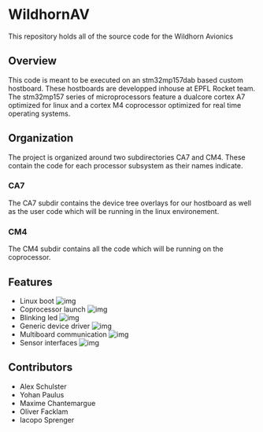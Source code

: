 # WildhornAV
This repository holds all of the source code for the Wildhorn Avionics

## Overview
This code is meant to be executed on an stm32mp157dab based custom hostboard. These hostboards are developped inhouse at EPFL Rocket team. The stm32mp157 series of microprocessors feature a dualcore cortex A7 optimized for linux and a cortex M4 coprocessor optimized for real time operating systems. 


## Organization
The project is organized around two subdirectories CA7 and CM4. These contain the code for each processor subsystem as their names indicate.

### CA7
The CA7 subdir contains the device tree overlays for our hostboard as well as the user code which will be running in the linux environement.

### CM4
The CM4 subdir contains all the code which will be running on the coprocessor.

## Features
* Linux boot  ![img](https://img.shields.io/badge/Feature-Done-success)
* Coprocessor launch ![img](https://img.shields.io/badge/Feature-Done-success)
* Blinking led ![img](https://img.shields.io/badge/Feature-Done-success)
* Generic device driver ![img](https://img.shields.io/badge/Feature-Progress-important)
* Multiboard communication ![img](https://img.shields.io/badge/Feature-Progress-important)
* Sensor interfaces ![img](https://img.shields.io/badge/Feature-Unstarted-critical)

## Contributors

* Alex Schulster
* Yohan Paulus
* Maxime Chantemargue
* Oliver Facklam
* Iacopo Sprenger


